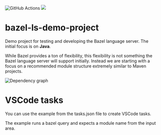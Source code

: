 ![GitHub Actions](https://github.com/salesforce/bazel-ls-demo-project/workflows/CI/badge.svg)
[![](https://img.shields.io/badge/license-BSD-blue.svg)](https://opensource.org/licenses/BSD-3-Clause)

# bazel-ls-demo-project

Demo project for testing and developing the Bazel language server.
The initial focus is on **Java**.

While Bazel provides a ton of flexibility, this flexibility is not something the Bazel language server will support initially.
Instead we are starting with a focus on a recommended module structure extremely similar to Maven projects.

![Dependency graph](https://g.gravizo.com/svg?digraph%20mygraph%20%7B%0A%20%20node%20%5Bshape%3Dbox%5D%3B%0A%20%20%22%2F%2Fmodule1%3Amodule1%22%0A%20%20%22%2F%2Fmodule1%3Amodule1%22%20-%3E%20%22%2F%2Fmodule1%3Amybuilder_sample_generation%22%0A%20%20%22%2F%2Fmodule1%3Amodule1%22%20-%3E%20%22%2F%2Fmodule2%3Amodule2%22%0A%20%20%22%2F%2Fmodule1%3Amodule1%22%20-%3E%20%22%2F%2Fmodule3%3Amodule3%22%0A%20%20%22%2F%2Fmodule1%3Amodule1%22%20-%3E%20%22%2F%2Fmodule1%3Ajava%2Fsrc%2Fhello%2FHello.java%22%0A%20%20%22%2F%2Fmodule1%3Amodule1%22%20-%3E%20%22%40com_google_guava%2F%2Fjar%3Ajar%22%0A%20%20%22%2F%2Fmodule1%3Amodule1%22%20-%3E%20%22%2F%2Fmodule1%3Ajava%2Fresources%2Fhello.txt%22%0A%20%20%22%2F%2Fmodule1%3Ajava%2Fsrc%2Fhello%2FHello.java%22%0A%20%20%22%2F%2Fmodule1%3Amybuilder_sample_generation%22%0A%20%20%22%2F%2Fmodule1%3Amybuilder_sample_generation%22%20-%3E%20%22%2F%2Fmodule1%3Ajava%2Fresources%2Fhello.txt%22%0A%20%20%22%2F%2Fmodule1%3Ajava%2Fresources%2Fhello.txt%22%0A%20%20%22%2F%2Fmodule2%3Amodule2%22%0A%20%20%22%2F%2Fmodule2%3Amodule2%22%20-%3E%20%22%2F%2Fmodule3%3Amodule3%22%0A%20%20%22%2F%2Fmodule2%3Amodule2%22%20-%3E%20%22%2F%2Fmodule2%3Ajava%2Fsrc%2Flibrary%2FGreeting.java%22%0A%20%20%22%2F%2Fmodule2%3Ajava%2Fsrc%2Flibrary%2FGreeting.java%22%0A%20%20%22%2F%2Fmodule3%3Amodule3%22%0A%20%20%22%2F%2Fmodule3%3Amodule3%22%20-%3E%20%22%2F%2Fmodule3%3Ajava%2Fsrc%2Flog%2FLogger.java%22%0A%20%20%22%2F%2Fmodule3%3Ajava%2Fsrc%2Flog%2FLogger.java%22%0A%20%20%22%40com_google_guava%2F%2Fjar%3Ajar%22%0A%20%20%22%40com_google_guava%2F%2Fjar%3Ajar%22%20-%3E%20%22%40com_google_guava%2F%2F%3Acom_google_guava%22%0A%20%20%22%40com_google_guava%2F%2F%3Acom_google_guava%22%0A%20%20%22%40com_google_guava%2F%2F%3Acom_google_guava%22%20-%3E%20%22%40com_google_guava%2F%2F%3Aguava-28.2-jre.jar%22%0A%20%20%22%40com_google_guava%2F%2F%3Aguava-28.2-jre.jar%22%0A%7D)


# VSCode tasks

You can use the example from the tasks.json file to create VSCode tasks.

The example runs a bazel query and expects a module name from the input area. 